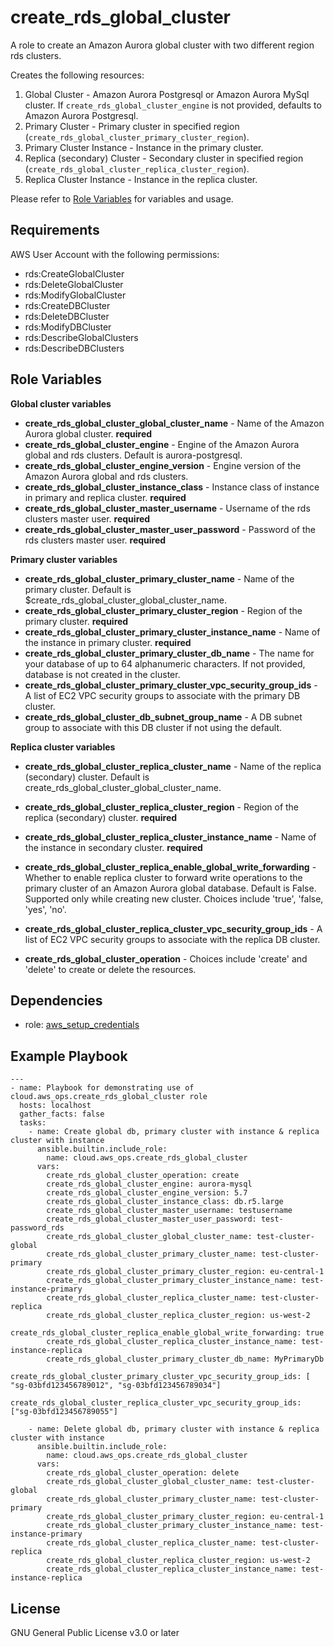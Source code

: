 create_rds_global_cluster
=========

A role to create an Amazon Aurora global cluster with two different region rds clusters.

Creates the following resources:
1. Global Cluster - Amazon Aurora Postgresql or Amazon Aurora MySql cluster. If `create_rds_global_cluster_engine` is not provided, defaults to Amazon Aurora Postgresql.
2. Primary Cluster - Primary cluster in specified region (`create_rds_global_cluster_primary_cluster_region`).
3. Primary Cluster Instance - Instance in the primary cluster.
4. Replica (secondary) Cluster - Secondary cluster in specified region (`create_rds_global_cluster_replica_cluster_region`).
5. Replica Cluster Instance - Instance in the replica cluster.

Please refer to [Role Variables](#role-variables) for variables and usage.

Requirements
------------

AWS User Account with the following permissions:

* rds:CreateGlobalCluster
* rds:DeleteGlobalCluster
* rds:ModifyGlobalCluster
* rds:CreateDBCluster
* rds:DeleteDBCluster
* rds:ModifyDBCluster
* rds:DescribeGlobalClusters
* rds:DescribeDBClusters

Role Variables
--------------
**Global cluster variables**
- **create_rds_global_cluster_global_cluster_name** - Name of the Amazon Aurora global cluster. **required**
- **create_rds_global_cluster_engine** - Engine of the Amazon Aurora global and rds clusters. Default is aurora-postgresql.
- **create_rds_global_cluster_engine_version** - Engine version of the Amazon Aurora global and rds clusters.
- **create_rds_global_cluster_instance_class** - Instance class of instance in primary and replica cluster. **required**
- **create_rds_global_cluster_master_username** - Username of the rds clusters master user. **required**
- **create_rds_global_cluster_master_user_password** - Password of the rds clusters master user. **required**

**Primary cluster variables**
- **create_rds_global_cluster_primary_cluster_name** - Name of the primary cluster. Default is $create_rds_global_cluster_global_cluster_name.
- **create_rds_global_cluster_primary_cluster_region** - Region of the primary cluster. **required**
- **create_rds_global_cluster_primary_cluster_instance_name** - Name of the instance in primary cluster. **required**
- **create_rds_global_cluster_primary_cluster_db_name** - The name for your database of up to 64 alphanumeric characters. If not provided, database is not created in the cluster.
- **create_rds_global_cluster_primary_cluster_vpc_security_group_ids** - A list of EC2 VPC security groups to associate with the primary DB cluster.
- **create_rds_global_cluster_db_subnet_group_name** - A DB subnet group to associate with this DB cluster if not using the default.

**Replica cluster variables**
- **create_rds_global_cluster_replica_cluster_name** - Name of the replica (secondary) cluster. Default is create_rds_global_cluster_global_cluster_name.
- **create_rds_global_cluster_replica_cluster_region** - Region of the replica (secondary) cluster. **required**
- **create_rds_global_cluster_replica_cluster_instance_name** - Name of the instance in secondary cluster. **required**
- **create_rds_global_cluster_replica_enable_global_write_forwarding** - Whether to enable replica cluster to forward write operations to the primary cluster of an Amazon Aurora global database. Default is False. Supported only while creating new cluster. Choices include 'true', 'false, 'yes', 'no'.
- **create_rds_global_cluster_replica_cluster_vpc_security_group_ids** -  A list of EC2 VPC security groups to associate with the replica DB cluster.

- **create_rds_global_cluster_operation** - Choices include 'create' and 'delete' to create or delete the resources.

Dependencies
------------

- role: [aws_setup_credentials](../aws_setup_credentials/README.md)

Example Playbook
----------------
```
---
- name: Playbook for demonstrating use of cloud.aws_ops.create_rds_global_cluster role
  hosts: localhost
  gather_facts: false
  tasks:
    - name: Create global db, primary cluster with instance & replica cluster with instance
      ansible.builtin.include_role:
        name: cloud.aws_ops.create_rds_global_cluster
      vars:
        create_rds_global_cluster_operation: create
        create_rds_global_cluster_engine: aurora-mysql
        create_rds_global_cluster_engine_version: 5.7
        create_rds_global_cluster_instance_class: db.r5.large
        create_rds_global_cluster_master_username: testusername
        create_rds_global_cluster_master_user_password: test-password_rds
        create_rds_global_cluster_global_cluster_name: test-cluster-global
        create_rds_global_cluster_primary_cluster_name: test-cluster-primary
        create_rds_global_cluster_primary_cluster_region: eu-central-1
        create_rds_global_cluster_primary_cluster_instance_name: test-instance-primary
        create_rds_global_cluster_replica_cluster_name: test-cluster-replica
        create_rds_global_cluster_replica_cluster_region: us-west-2
        create_rds_global_cluster_replica_enable_global_write_forwarding: true
        create_rds_global_cluster_replica_cluster_instance_name: test-instance-replica
        create_rds_global_cluster_primary_cluster_db_name: MyPrimaryDb
        create_rds_global_cluster_primary_cluster_vpc_security_group_ids: [ "sg-03bfd123456789012", "sg-03bfd123456789034"]
        create_rds_global_cluster_replica_cluster_vpc_security_group_ids: ["sg-03bfd123456789055"]

    - name: Delete global db, primary cluster with instance & replica cluster with instance
      ansible.builtin.include_role:
        name: cloud.aws_ops.create_rds_global_cluster
      vars:
        create_rds_global_cluster_operation: delete
        create_rds_global_cluster_global_cluster_name: test-cluster-global
        create_rds_global_cluster_primary_cluster_name: test-cluster-primary
        create_rds_global_cluster_primary_cluster_region: eu-central-1
        create_rds_global_cluster_primary_cluster_instance_name: test-instance-primary
        create_rds_global_cluster_replica_cluster_name: test-cluster-replica
        create_rds_global_cluster_replica_cluster_region: us-west-2
        create_rds_global_cluster_replica_cluster_instance_name: test-instance-replica
```

License
-------
GNU General Public License v3.0 or later
